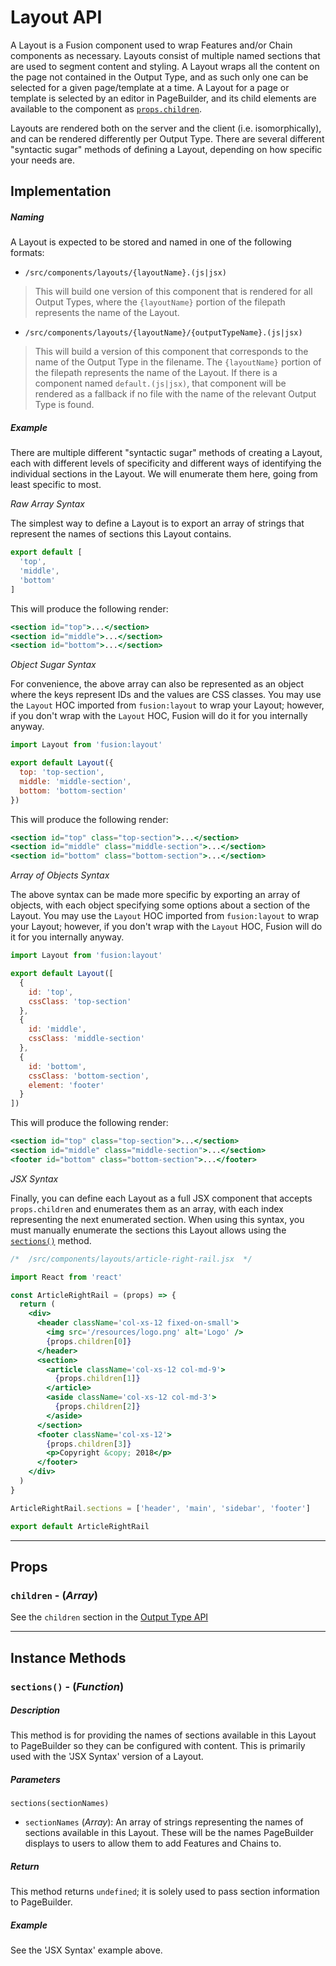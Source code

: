 # Layout API

A Layout is a Fusion component used to wrap Features and/or Chain components as necessary. Layouts consist of multiple named sections that are used to segment content and styling. A Layout wraps all the content on the page not contained in the Output Type, and as such only one can be selected for a given page/template at a time. A Layout for a page or template is selected by an editor in PageBuilder, and its child elements are available to the component as [`props.children`](#children).

Layouts are rendered both on the server and the client (i.e. isomorphically), and can be rendered differently per Output Type. There are several different "syntactic sugar" methods of defining a Layout, depending on how specific your needs are.

## Implementation

##### Naming

A Layout is expected to be stored and named in one of the following formats:

- `/src/components/layouts/{layoutName}.(js|jsx)`

> This will build one version of this component that is rendered for all Output Types, where the `{layoutName}` portion of the filepath represents the name of the Layout.

- `/src/components/layouts/{layoutName}/{outputTypeName}.(js|jsx)`

> This will build a version of this component that corresponds to the name of the Output Type in the filename. The `{layoutName}` portion of the filepath represents the name of the Layout. If there is a component named `default.(js|jsx)`, that component will be rendered as a fallback if no file with the name of the relevant Output Type is found.

##### Example

There are multiple different "syntactic sugar" methods of creating a Layout, each with different levels of specificity and different ways of identifying the individual sections in the Layout. We will enumerate them here, going from least specific to most.

*Raw Array Syntax*

The simplest way to define a Layout is to export an array of strings that represent the names of sections this Layout contains.

```js
export default [
  'top',
  'middle',
  'bottom'
]
```

This will produce the following render:

```jsx
<section id="top">...</section>
<section id="middle">...</section>
<section id="bottom">...</section>
```

*Object Sugar Syntax*

For convenience, the above array can also be represented as an object where the keys represent IDs and the values are CSS classes. You may use the `Layout` HOC imported from `fusion:layout` to wrap your Layout; however, if you don't wrap with the `Layout` HOC, Fusion will do it for you internally anyway.

```js
import Layout from 'fusion:layout'

export default Layout({
  top: 'top-section',
  middle: 'middle-section',
  bottom: 'bottom-section'
})
```

This will produce the following render:

```jsx
<section id="top" class="top-section">...</section>
<section id="middle" class="middle-section">...</section>
<section id="bottom" class="bottom-section">...</section>
```

*Array of Objects Syntax*

The above syntax can be made more specific by exporting an array of objects, with each object specifying some options about a section of the Layout. You may use the `Layout` HOC imported from `fusion:layout` to wrap your Layout; however, if you don't wrap with the `Layout` HOC, Fusion will do it for you internally anyway.

```js
import Layout from 'fusion:layout'

export default Layout([
  {
    id: 'top',
    cssClass: 'top-section'
  },
  {
    id: 'middle',
    cssClass: 'middle-section'
  },
  {
    id: 'bottom',
    cssClass: 'bottom-section',
    element: 'footer'
  }
])
```

This will produce the following render:

```jsx
<section id="top" class="top-section">...</section>
<section id="middle" class="middle-section">...</section>
<footer id="bottom" class="bottom-section">...</footer>
```

*JSX Syntax*

Finally, you can define each Layout as a full JSX component that accepts `props.children` and enumerates them as an array, with each index representing the next enumerated section. When using this syntax, you must manually enumerate the sections this Layout allows using the [`sections()`](#sections) method.

```jsx
/*  /src/components/layouts/article-right-rail.jsx  */

import React from 'react'

const ArticleRightRail = (props) => {
  return (
    <div>
      <header className='col-xs-12 fixed-on-small'>
        <img src='/resources/logo.png' alt='Logo' />
        {props.children[0]}
      </header>
      <section>
        <article className='col-xs-12 col-md-9'>
          {props.children[1]}
        </article>
        <aside className='col-xs-12 col-md-3'>
          {props.children[2]}
        </aside>
      </section>
      <footer className='col-xs-12'>
        {props.children[3]}
        <p>Copyright &copy; 2018</p>
      </footer>
    </div>
  )
}

ArticleRightRail.sections = ['header', 'main', 'sidebar', 'footer']

export default ArticleRightRail
```

-----

## Props

### `children` - (*Array*)

See the `children` section in the [Output Type API](./output-type.md#children)

-----

## Instance Methods

### `sections()` - (*Function*)

##### Description
This method is for providing the names of sections available in this Layout to PageBuilder so they can be configured with content. This is primarily used with the 'JSX Syntax' version of a Layout.

##### Parameters

`sections(sectionNames)`
- `sectionNames` (*Array*): An array of strings representing the names of sections available in this Layout. These will be the names PageBuilder displays to users to allow them to add Features and Chains to.

##### Return
This method returns `undefined`; it is solely used to pass section information to PageBuilder.

##### Example

See the 'JSX Syntax' example above.
